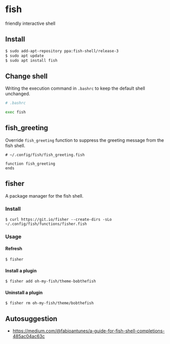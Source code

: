 # fish

friendly interactive shell

## Install

```bash
$ sudo add-apt-repository ppa:fish-shell/release-3
$ sudo apt update
$ sudo apt install fish
```

## Change shell

Writing the execution command in `.bashrc` to keep the default shell unchanged.

```bash
# .bashrc

exec fish
```

## fish_greeting

Override `fish_greeting` function to suppress the greeting message from the fish shell.

```fish
# ~/.config/fish/fish_greeting.fish

function fish_greeting
ends
```

## fisher

A package manager for the fish shell.

### Install

```fish
$ curl https://git.io/fisher --create-dirs -sLo ~/.config/fish/functions/fisher.fish
```

### Usage

#### Refresh

```fish
$ fisher
```

#### Install a plugin

```fish
$ fisher add oh-my-fish/theme-bobthefish
```

#### Uninstall a plugin

```fish
$ fisher rm oh-my-fish/theme/bobthefish
```

## Autosuggestion

- <https://medium.com/@fabioantunes/a-guide-for-fish-shell-completions-485ac04ac63c>
